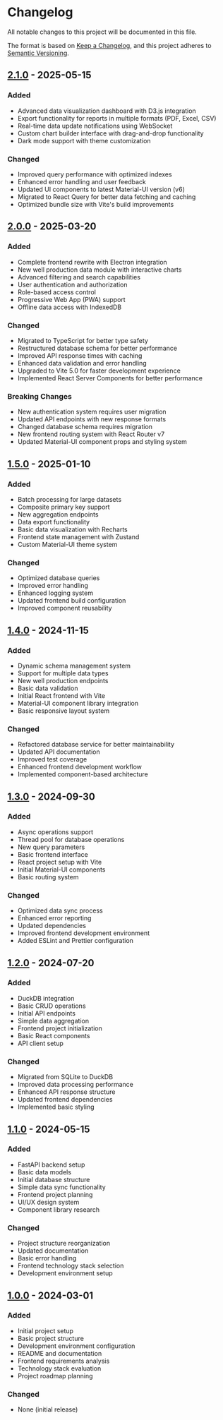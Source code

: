 # Changelog

All notable changes to this project will be documented in this file.

The format is based on [Keep a Changelog](https://keepachangelog.com/en/1.0.0/),
and this project adheres to [Semantic Versioning](https://semver.org/spec/v2.0.0.html).

## [2.1.0] - 2025-05-15
### Added
- Advanced data visualization dashboard with D3.js integration
- Export functionality for reports in multiple formats (PDF, Excel, CSV)
- Real-time data update notifications using WebSocket
- Custom chart builder interface with drag-and-drop functionality
- Dark mode support with theme customization

### Changed
- Improved query performance with optimized indexes
- Enhanced error handling and user feedback
- Updated UI components to latest Material-UI version (v6)
- Migrated to React Query for better data fetching and caching
- Optimized bundle size with Vite's build improvements

## [2.0.0] - 2025-03-20
### Added
- Complete frontend rewrite with Electron integration
- New well production data module with interactive charts
- Advanced filtering and search capabilities
- User authentication and authorization
- Role-based access control
- Progressive Web App (PWA) support
- Offline data access with IndexedDB

### Changed
- Migrated to TypeScript for better type safety
- Restructured database schema for better performance
- Improved API response times with caching
- Enhanced data validation and error handling
- Upgraded to Vite 5.0 for faster development experience
- Implemented React Server Components for better performance

### Breaking Changes
- New authentication system requires user migration
- Updated API endpoints with new response formats
- Changed database schema requires migration
- New frontend routing system with React Router v7
- Updated Material-UI component props and styling system

## [1.5.0] - 2025-01-10
### Added
- Batch processing for large datasets
- Composite primary key support
- New aggregation endpoints
- Data export functionality
- Basic data visualization with Recharts
- Frontend state management with Zustand
- Custom Material-UI theme system

### Changed
- Optimized database queries
- Improved error handling
- Enhanced logging system
- Updated frontend build configuration
- Improved component reusability

## [1.4.0] - 2024-11-15
### Added
- Dynamic schema management system
- Support for multiple data types
- New well production endpoints
- Basic data validation
- Initial React frontend with Vite
- Material-UI component library integration
- Basic responsive layout system

### Changed
- Refactored database service for better maintainability
- Updated API documentation
- Improved test coverage
- Enhanced frontend development workflow
- Implemented component-based architecture

## [1.3.0] - 2024-09-30
### Added
- Async operations support
- Thread pool for database operations
- New query parameters
- Basic frontend interface
- React project setup with Vite
- Initial Material-UI components
- Basic routing system

### Changed
- Optimized data sync process
- Enhanced error reporting
- Updated dependencies
- Improved frontend development environment
- Added ESLint and Prettier configuration

## [1.2.0] - 2024-07-20
### Added
- DuckDB integration
- Basic CRUD operations
- Initial API endpoints
- Simple data aggregation
- Frontend project initialization
- Basic React components
- API client setup

### Changed
- Migrated from SQLite to DuckDB
- Improved data processing performance
- Enhanced API response structure
- Updated frontend dependencies
- Implemented basic styling

## [1.1.0] - 2024-05-15
### Added
- FastAPI backend setup
- Basic data models
- Initial database structure
- Simple data sync functionality
- Frontend project planning
- UI/UX design system
- Component library research

### Changed
- Project structure reorganization
- Updated documentation
- Basic error handling
- Frontend technology stack selection
- Development environment setup

## [1.0.0] - 2024-03-01
### Added
- Initial project setup
- Basic project structure
- Development environment configuration
- README and documentation
- Frontend requirements analysis
- Technology stack evaluation
- Project roadmap planning

### Changed
- None (initial release)

[2.1.0]: https://github.com/yourusername/react-fastapi/compare/v2.0.0...v2.1.0
[2.0.0]: https://github.com/yourusername/react-fastapi/compare/v1.5.0...v2.0.0
[1.5.0]: https://github.com/yourusername/react-fastapi/compare/v1.4.0...v1.5.0
[1.4.0]: https://github.com/yourusername/react-fastapi/compare/v1.3.0...v1.4.0
[1.3.0]: https://github.com/yourusername/react-fastapi/compare/v1.2.0...v1.3.0
[1.2.0]: https://github.com/yourusername/react-fastapi/compare/v1.1.0...v1.2.0
[1.1.0]: https://github.com/yourusername/react-fastapi/compare/v1.0.0...v1.1.0
[1.0.0]: https://github.com/yourusername/react-fastapi/releases/tag/v1.0.0 